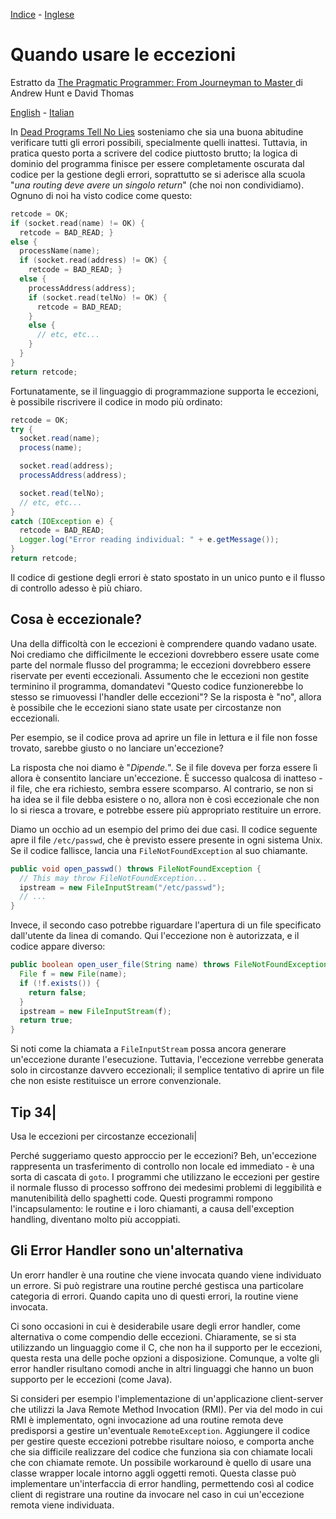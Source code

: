 [Indice](../../README-italian.md) - [Inglese](README.md)
# Quando usare le eccezioni


Estratto da [The Pragmatic Programmer: From Journeyman to Master ](http://www.amazon.it/The-Pragmatic-Programmer-Journeyman-Master/dp/020161622X) di Andrew Hunt e David Thomas

[English](README.md) - [Italian](README-italian.md)

In [Dead Programs Tell No Lies](../DeadProgramsTellNoLies/README-italian.md) sosteniamo che sia una buona abitudine verificare tutti gli errori possibili, specialmente quelli inattesi. Tuttavia, in pratica questo porta a scrivere del codice piuttosto brutto; la logica di dominio del programma finisce per essere completamente oscurata dal codice per la gestione degli errori, soprattutto se si aderisce alla scuola "*una routing deve avere un singolo return*" (che noi non condividiamo). Ognuno di noi ha visto codice come questo:

```c
retcode = OK;
if (socket.read(name) != OK) {
  retcode = BAD_READ; }
else {
  processName(name);
  if (socket.read(address) != OK) {
    retcode = BAD_READ; }
  else {
    processAddress(address);
    if (socket.read(telNo) != OK) {
      retcode = BAD_READ;
    }
    else {
      // etc, etc...
    }
  }
}
return retcode;
```

Fortunatamente, se il linguaggio di programmazione supporta le eccezioni, è possibile riscrivere il codice in modo più ordinato:

```java
retcode = OK;
try {
  socket.read(name);
  process(name);

  socket.read(address);
  processAddress(address);

  socket.read(telNo);
  // etc, etc...
}
catch (IOException e) {
  retcode = BAD_READ;
  Logger.log("Error reading individual: " + e.getMessage());
}
return retcode;
```

Il codice di gestione degli errori è stato spostato in un unico punto e il flusso di controllo adesso è più chiaro.


## Cosa è eccezionale?

Una della difficoltà con le eccezioni è comprendere quando vadano usate. Noi crediamo che difficilmente le eccezioni dovrebbero essere usate come parte del normale flusso del programma; le eccezioni dovrebbero essere riservate per eventi eccezionali. Assumento che le eccezioni non gestite terminino il programma, domandatevi "Questo codice funzionerebbe lo stesso se rimuovessi l'handler delle eccezioni"? Se la risposta è "no", allora è possibile che le eccezioni siano state usate per circostanze non eccezionali.

Per esempio, se il codice prova ad aprire un file in lettura e il file non fosse trovato, sarebbe giusto o no lanciare un'eccezione?

La risposta che noi diamo è "*Dipende.*". Se il file doveva per forza essere lì allora è consentito lanciare un'eccezione. È successo qualcosa di inatteso - il file, che era richiesto, sembra essere scomparso. Al contrario, se non si ha idea se il file debba esistere o no, allora non è così eccezionale che non lo si riesca a trovare, e potrebbe essere più appropriato restituire un errore.

Diamo un occhio ad un esempio del primo dei due casi. Il codice seguente apre il file `/etc/passwd`, che è previsto essere presente in ogni sistema Unix. Se il codice fallisce, lancia una `FileNotFoundException` al suo chiamante.

```java
public void open_passwd() throws FileNotFoundException {
  // This may throw FileNotFoundException...
  ipstream = new FileInputStream("/etc/passwd");
  // ...
}
```

Invece, il secondo caso potrebbe riguardare l'apertura di un file specificato dall'utente da linea di comando. Qui l'eccezione non è autorizzata, e il codice appare diverso:

```java
public boolean open_user_file(String name) throws FileNotFoundException {
  File f = new File(name);
  if (!f.exists()) {
    return false;
  }
  ipstream = new FileInputStream(f);
  return true;
}
```

Si noti come la chiamata a `FileInputStream` possa ancora generare un'eccezione durante l'esecuzione. Tuttavia, l'eccezione verrebbe generata solo in circostanze davvero eccezionali; il semplice tentativo di aprire un file che non esiste restituisce un errore convenzionale.


Tip 34|
------
Usa le eccezioni per circostanze eccezionali|

Perché suggeriamo questo approccio per le eccezioni? Beh, un'eccezione rappresenta un trasferimento di controllo non locale ed immediato - è una sorta di cascata di `goto`. I programmi che utilizzano le eccezioni per gestire il normale flusso di processo soffrono dei medesimi problemi di leggibilità e manutenibilità dello spaghetti code. Questi programmi rompono l'incapsulamento: le routine e i loro chiamanti, a causa dell'exception handling, diventano molto più accoppiati.

## Gli Error Handler sono un'alternativa

Un erorr handler è una routine che viene invocata quando viene individuato un errore. Si può registrare una routine perché gestisca una particolare categoria di errori. Quando capita uno di questi errori, la routine viene invocata.

Ci sono occasioni in cui è desiderabile usare degli error handler, come alternativa o come compendio delle eccezioni. Chiaramente, se si sta utilizzando un linguaggio come il C, che non ha il supporto per le eccezioni, questa resta una delle poche opzioni a disposizione. Comunque, a volte gli error handler risultano comodi anche in altri linguaggi che hanno un buon supporto per le eccezioni (come Java).

Si consideri per esempio l'implementazione di un'applicazione client-server che utilizzi la Java Remote Method Invocation (RMI). Per via del modo in cui RMI è implementato, ogni invocazione ad una routine remota deve predisporsi a gestire un'eventuale `RemoteException`. Aggiungere il codice per gestire queste eccezioni potrebbe risultare noioso, e comporta anche che sia difficile realizzare del codice che funziona sia con chiamate locali che con chiamate remote. Un possibile workaround è quello di usare una classe wrapper locale intorno aggli oggetti remoti. Questa classe può implementare un'interfaccia di error handling, permettendo così al codice client di registrare una routine da invocare nel caso in cui un'eccezione remota viene individuata.

